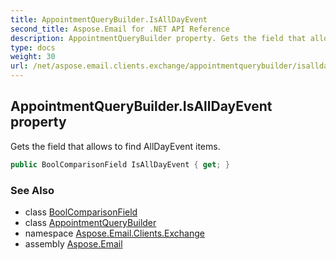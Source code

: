 ```yaml
---
title: AppointmentQueryBuilder.IsAllDayEvent
second_title: Aspose.Email for .NET API Reference
description: AppointmentQueryBuilder property. Gets the field that allows to find AllDayEvent items
type: docs
weight: 30
url: /net/aspose.email.clients.exchange/appointmentquerybuilder/isalldayevent/
---
```

## AppointmentQueryBuilder.IsAllDayEvent property

Gets the field that allows to find AllDayEvent items.

```csharp
public BoolComparisonField IsAllDayEvent { get; }
```

### See Also

* class [BoolComparisonField](../../../aspose.email.tools.search/boolcomparisonfield/)
* class [AppointmentQueryBuilder](../)
* namespace [Aspose.Email.Clients.Exchange](../../appointmentquerybuilder/)
* assembly [Aspose.Email](../../../)


